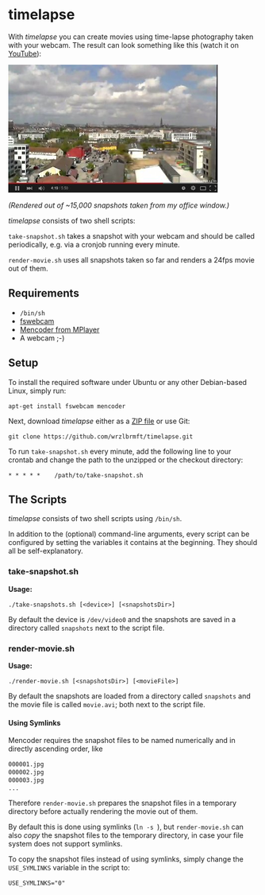 # timelapse

With *timelapse* you can create movies using time-lapse photography taken with
your webcam. The result can look something like this
(watch it on [YouTube](https://www.youtube.com/watch?v=NIG4t16QVZU)):

[![Example video on YouTube](https://raw.githubusercontent.com/wrzlbrmft/timelapse/master/example.jpg)](https://www.youtube.com/watch?v=NIG4t16QVZU)

*(Rendered out of ~15,000 snapshots taken from my office window.)*

*timelapse* consists of two shell scripts:

`take-snapshot.sh` takes a snapshot with your webcam and should be called
periodically, e.g. via a cronjob running every minute.

`render-movie.sh` uses all snapshots taken so far and renders a 24fps movie out
of them.

## Requirements

* `/bin/sh`
* [fswebcam](https://github.com/fsphil/fswebcam)
* [Mencoder from MPlayer](http://www.mplayerhq.hu/)
* A webcam ;-)

## Setup

To install the required software under Ubuntu or any other Debian-based Linux,
simply run:

```
apt-get install fswebcam mencoder
```

Next, download *timelapse* either as a
[ZIP file](https://github.com/wrzlbrmft/timelapse/archive/master.zip) or use
Git:

```
git clone https://github.com/wrzlbrmft/timelapse.git
```

To run `take-snapshot.sh` every minute, add the following line to your crontab
and change the path to the unzipped or the checkout directory:

```
* * * * *    /path/to/take-snapshot.sh
```

## The Scripts

*timelapse* consists of two shell scripts using `/bin/sh`.

In addition to the (optional) command-line arguments, every script can be
configured by setting the variables it contains at the beginning. They should
all be self-explanatory.

### take-snapshot.sh

**Usage:**

```
./take-snapshots.sh [<device>] [<snapshotsDir>]
```

By default the device is `/dev/video0` and the snapshots are saved in a
directory called `snapshots` next to the script file.

### render-movie.sh

**Usage:**

```
./render-movie.sh [<snapshotsDir>] [<movieFile>]
```

By default the snapshots are loaded from a directory called `snapshots` and the
movie file is called `movie.avi`; both next to the script file.

#### Using Symlinks

Mencoder requires the snapshot files to be named numerically and in directly
ascending order, like

```
000001.jpg
000002.jpg
000003.jpg
...
```

Therefore `render-movie.sh` prepares the snapshot files in a temporary directory
before actually rendering the movie out of them.

By default this is done using symlinks (`ln -s `), but `render-movie.sh` can
also *copy* the snapshot files to the temporary directory, in case your file
system does not support symlinks.

To copy the snapshot files instead of using symlinks, simply change the
`USE_SYMLINKS` variable in the script to:

```
USE_SYMLINKS="0"
```

